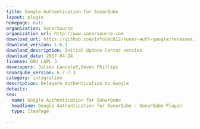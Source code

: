 ```yaml
---
title: Google Authentication for SonarQube
layout: plugin
homepage: null
organization: SonarSource
organization_url: http://www.sonarsource.com
download_url: https://github.com/InfoSec812/sonar-auth-google/releases/download/1.6.1/sonar-auth-googleoauth-plugin-1.6.1.jar
download_version: 1.6.1
download_description: Initial Update Center version
download_date: 2017-04-24
license: GNU LGPL 3
developers: Julien Lancelot,Deven Phillips
sonarqube_version: 6.7-7.3
category: integration
description: Delegate Authentication to Google
details: 
seo: 
  name: Google Authentication for SonarQube
  headline: Google Authentication for SonarQube - SonarQube Plugin
  type: ItemPage

---
```

